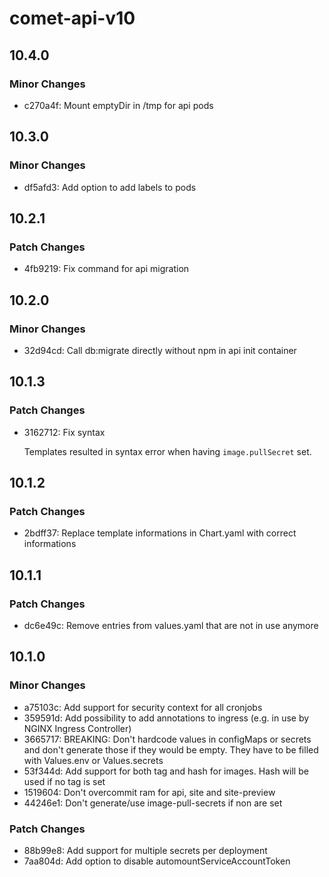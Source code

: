 # comet-api-v10

## 10.4.0

### Minor Changes

- c270a4f: Mount emptyDir in /tmp for api pods

## 10.3.0

### Minor Changes

- df5afd3: Add option to add labels to pods

## 10.2.1

### Patch Changes

- 4fb9219: Fix command for api migration

## 10.2.0

### Minor Changes

- 32d94cd: Call db:migrate directly without npm in api init container

## 10.1.3

### Patch Changes

- 3162712: Fix syntax

  Templates resulted in syntax error when having `image.pullSecret` set.

## 10.1.2

### Patch Changes

- 2bdff37: Replace template informations in Chart.yaml with correct informations

## 10.1.1

### Patch Changes

- dc6e49c: Remove entries from values.yaml that are not in use anymore

## 10.1.0

### Minor Changes

- a75103c: Add support for security context for all cronjobs
- 359591d: Add possibility to add annotations to ingress (e.g. in use by NGINX Ingress Controller)
- 3665717: BREAKING: Don't hardcode values in configMaps or secrets and don't generate those if they would be empty. They have to be filled with Values.env or Values.secrets
- 53f344d: Add support for both tag and hash for images. Hash will be used if no tag is set
- 1519604: Don't overcommit ram for api, site and site-preview
- 44246e1: Don't generate/use image-pull-secrets if non are set

### Patch Changes

- 88b99e8: Add support for multiple secrets per deployment
- 7aa804d: Add option to disable automountServiceAccountToken

